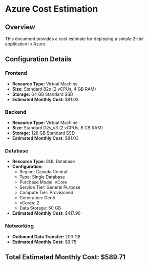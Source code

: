 # Azure Cost Estimation

## Overview
This document provides a cost estimate for deploying a simple 2-tier application in Azure.

## Configuration Details

### Frontend
- **Resource Type:** Virtual Machine
- **Size:** Standard B2s (2 vCPUs, 4 GB RAM)
- **Storage:** 64 GB Standard SSD
- **Estimated Monthly Cost:** $81.03

### Backend
- **Resource Type:** Virtual Machine
- **Size:** Standard D2s_v3 (2 vCPUs, 8 GB RAM)
- **Storage:** 128 GB Standard SSD
- **Estimated Monthly Cost:** $81.03

### Database
- **Resource Type:** SQL Database
- **Configuration:**
  - Region: Canada Central
  - Type: Single Database
  - Purchase Model: vCore
  - Service Tier: General Purpose
  - Compute Tier: Provisioned
  - Generation: Gen5
  - vCores: 2
  - Data Storage: 50 GB
- **Estimated Monthly Cost:** $417.90

### Networking
- **Outbound Data Transfer:** 200 GB
- **Estimated Monthly Cost:** $9.75

## Total Estimated Monthly Cost: $589.71
